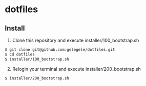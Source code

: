 # dotfiles

## Install

1. Clone this repository and execute installer/100_bootstrap.sh
```.sh
$ git clone git@github.com:gelegele/dotfiles.git
$ cd dotfiles
$ installer/100_bootstrap.sh
```
2. Relogin your terminal and execute installer/200_bootstrap.sh

```.sh
$ installer/200_bootstrap.sh
```
